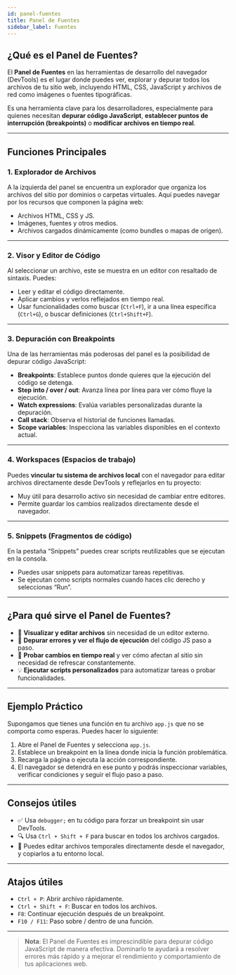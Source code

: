 ```yaml
---
id: panel-fuentes
title: Panel de Fuentes
sidebar_label: Fuentes
---
```


## ¿Qué es el Panel de Fuentes?

El **Panel de Fuentes** en las herramientas de desarrollo del navegador (DevTools) es el lugar donde puedes ver, explorar y depurar todos los archivos de tu sitio web, incluyendo HTML, CSS, JavaScript y archivos de red como imágenes o fuentes tipográficas.

Es una herramienta clave para los desarrolladores, especialmente para quienes necesitan **depurar código JavaScript**, **establecer puntos de interrupción (breakpoints)** o **modificar archivos en tiempo real**.

---

## Funciones Principales

### 1. Explorador de Archivos

A la izquierda del panel se encuentra un explorador que organiza los archivos del sitio por dominios o carpetas virtuales. Aquí puedes navegar por los recursos que componen la página web:

- Archivos HTML, CSS y JS.
- Imágenes, fuentes y otros medios.
- Archivos cargados dinámicamente (como bundles o mapas de origen).

---

### 2. Visor y Editor de Código

Al seleccionar un archivo, este se muestra en un editor con resaltado de sintaxis. Puedes:

- Leer y editar el código directamente.
- Aplicar cambios y verlos reflejados en tiempo real.
- Usar funcionalidades como buscar (`Ctrl+F`), ir a una línea específica (`Ctrl+G`), o buscar definiciones (`Ctrl+Shift+F`).

---

### 3. Depuración con Breakpoints

Una de las herramientas más poderosas del panel es la posibilidad de depurar código JavaScript:

- **Breakpoints**: Establece puntos donde quieres que la ejecución del código se detenga.
- **Step into / over / out**: Avanza línea por línea para ver cómo fluye la ejecución.
- **Watch expressions**: Evalúa variables personalizadas durante la depuración.
- **Call stack**: Observa el historial de funciones llamadas.
- **Scope variables**: Inspecciona las variables disponibles en el contexto actual.

---

### 4. Workspaces (Espacios de trabajo)

Puedes **vincular tu sistema de archivos local** con el navegador para editar archivos directamente desde DevTools y reflejarlos en tu proyecto:

- Muy útil para desarrollo activo sin necesidad de cambiar entre editores.
- Permite guardar los cambios realizados directamente desde el navegador.

---

### 5. Snippets (Fragmentos de código)

En la pestaña “Snippets” puedes crear scripts reutilizables que se ejecutan en la consola.

- Puedes usar snippets para automatizar tareas repetitivas.
- Se ejecutan como scripts normales cuando haces clic derecho y seleccionas “Run”.

---

## ¿Para qué sirve el Panel de Fuentes?

- 📜 **Visualizar y editar archivos** sin necesidad de un editor externo.
- 🐞 **Depurar errores y ver el flujo de ejecución** del código JS paso a paso.
- 🧪 **Probar cambios en tiempo real** y ver cómo afectan al sitio sin necesidad de refrescar constantemente.
- 💡 **Ejecutar scripts personalizados** para automatizar tareas o probar funcionalidades.

---

## Ejemplo Práctico

Supongamos que tienes una función en tu archivo `app.js` que no se comporta como esperas. Puedes hacer lo siguiente:

1. Abre el Panel de Fuentes y selecciona `app.js`.
2. Establece un breakpoint en la línea donde inicia la función problemática.
3. Recarga la página o ejecuta la acción correspondiente.
4. El navegador se detendrá en ese punto y podrás inspeccionar variables, verificar condiciones y seguir el flujo paso a paso.

---

## Consejos útiles

- ✅ Usa `debugger;` en tu código para forzar un breakpoint sin usar DevTools.
- 🔍 Usa `Ctrl + Shift + F` para buscar en todos los archivos cargados.
- 💾 Puedes editar archivos temporales directamente desde el navegador, y copiarlos a tu entorno local.

---

## Atajos útiles

- `Ctrl + P`: Abrir archivo rápidamente.
- `Ctrl + Shift + F`: Buscar en todos los archivos.
- `F8`: Continuar ejecución después de un breakpoint.
- `F10 / F11`: Paso sobre / dentro de una función.

---

> **Nota**: El Panel de Fuentes es imprescindible para depurar código JavaScript de manera efectiva. Dominarlo te ayudará a resolver errores más rápido y a mejorar el rendimiento y comportamiento de tus aplicaciones web.
